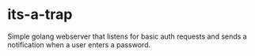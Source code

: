 # its-a-trap

Simple golang webserver that listens for basic auth requests and sends a notification when a user enters a password.
